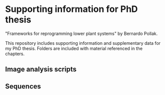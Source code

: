 # Supporting information for PhD thesis 

"Frameworks for reprogramming lower plant systems" by Bernardo Pollak.

This repository includes supporting information and supplementary data for my PhD thesis. Folders are included with material referenced in the chapters.
## Image analysis scripts

## Sequences


